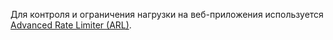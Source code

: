 Для контроля и ограничения нагрузки на веб-приложения используется [Advanced Rate Limiter (ARL)](../../smartwebsecurity/concepts/arl.md).
